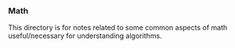 ### Math
This directory is for notes related to some common aspects of math useful/necessary for understanding algorithms.
